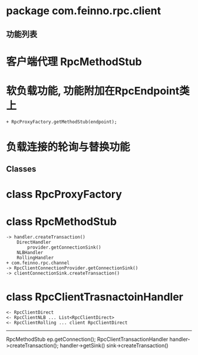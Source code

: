 package com.feinno.rpc.client
=================================================================

功能列表
-----------------------------------------------------------------
# 客户端代理 RpcMethodStub
# 软负载功能, 功能附加在RpcEndpoint类上
	+ RpcProxyFactory.getMethodStub(endpoint);
# 负载连接的轮询与替换功能

Classes
-----------------------------------------------------------------
# class RpcProxyFactory
# class RpcMethodStub
	-> handler.createTransaction()
		DirectHandler
			provider.getConnectionSink()
		NLBHandler
		RollingHandler
	+ com.feinno.rpc.channel
	-> RpcClientConnectionProvider.getConnectionSink()
	-> clientConnectionSink.createTransaction()	
	
# class RpcClientTrasnactoinHandler
	<- RpcClientDirect
	<- RpcClientNLB ... List<RpcClientDirect>
	<- RpcClientRolling ... client RpcClientDirect
	
-----------------------------------------------------------------
RpcMethodStub
	ep.getConnection();
	RpcClientTransactionHandler
		handler->createTransaction();
		handler->getSink()
		sink->createTransaction()
		
		



